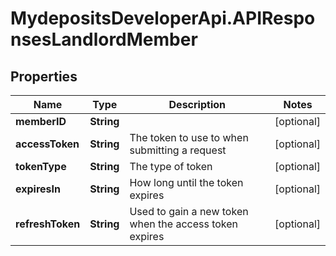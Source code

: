 # MydepositsDeveloperApi.APIResponsesLandlordMember

## Properties

Name | Type | Description | Notes
------------ | ------------- | ------------- | -------------
**memberID** | **String** |  | [optional] 
**accessToken** | **String** | The token to use to when submitting a request | [optional] 
**tokenType** | **String** | The type of token | [optional] 
**expiresIn** | **String** | How long until the token expires | [optional] 
**refreshToken** | **String** | Used to gain a new token when the access token expires | [optional] 


